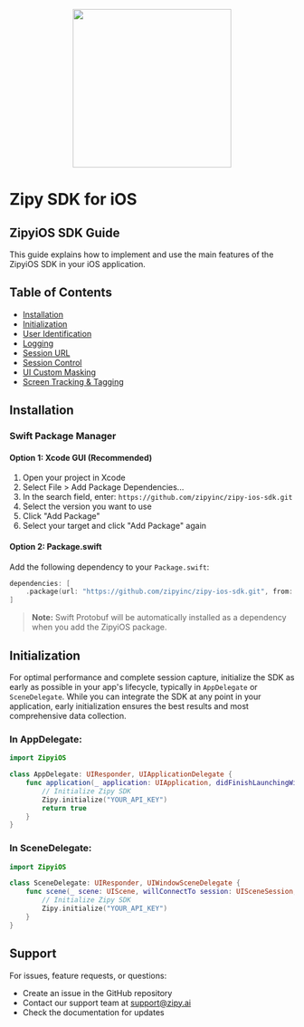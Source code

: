 <p align="center">
  <a href="https://www.zipy.ai/" target="_blank" align="center">
    <img src="https://cdn.prod.website-files.com/60d19df3e49f1bce12e33927/64ddac8c19511387004a5020_Zipy%20Logo%20Vector%20(1).svg" width="280">
  </a>
  <br />
</p>

Zipy SDK for iOS
===========

## ZipyiOS SDK Guide

This guide explains how to implement and use the main features of the ZipyiOS SDK in your iOS application.

## Table of Contents
- [Installation](#installation)
- [Initialization](https://docs.zipy.ai/ios-setup/install-in-an-ios-app)
- [User Identification](https://docs.zipy.ai/ios-setup/identify-users)
- [Logging](https://docs.zipy.ai/ios-setup/custom-logging)
- [Session URL](https://docs.zipy.ai/ios-setup/session-url-retrieval)
- [Session Control](https://docs.zipy.ai/ios-setup/session-recording-control)
- [UI Custom Masking](https://docs.zipy.ai/ios-setup/input-masking-and-custom-masking)
- [Screen Tracking & Tagging](https://docs.zipy.ai/ios-setup/screen-tracking-and-tagging)

## Installation

### Swift Package Manager

#### Option 1: Xcode GUI (Recommended)
1. Open your project in Xcode
2. Select File > Add Package Dependencies...
3. In the search field, enter: `https://github.com/zipyinc/zipy-ios-sdk.git`
4. Select the version you want to use
5. Click "Add Package"
6. Select your target and click "Add Package" again

#### Option 2: Package.swift
Add the following dependency to your `Package.swift`:
```swift
dependencies: [
    .package(url: "https://github.com/zipyinc/zipy-ios-sdk.git", from: "1.0.0")
]
```


> **Note:** Swift Protobuf will be automatically installed as a dependency when you add the ZipyiOS package.

## Initialization

For optimal performance and complete session capture, initialize the SDK as early as possible in your app's lifecycle, typically in `AppDelegate` or `SceneDelegate`. While you can integrate the SDK at any point in your application, early initialization ensures the best results and most comprehensive data collection.

### In AppDelegate:
```swift
import ZipyiOS

class AppDelegate: UIResponder, UIApplicationDelegate {
    func application(_ application: UIApplication, didFinishLaunchingWithOptions launchOptions: [UIApplication.LaunchOptionsKey: Any]?) -> Bool {
        // Initialize Zipy SDK
        Zipy.initialize("YOUR_API_KEY")
        return true
    }
}
```

### In SceneDelegate:
```swift
import ZipyiOS

class SceneDelegate: UIResponder, UIWindowSceneDelegate {
    func scene(_ scene: UIScene, willConnectTo session: UISceneSession, options connectionOptions: UIScene.ConnectionOptions) {
        // Initialize Zipy SDK
        Zipy.initialize("YOUR_API_KEY")
    }
}
```

## Support

For issues, feature requests, or questions:
- Create an issue in the GitHub repository
- Contact our support team at support@zipy.ai
- Check the documentation for updates 